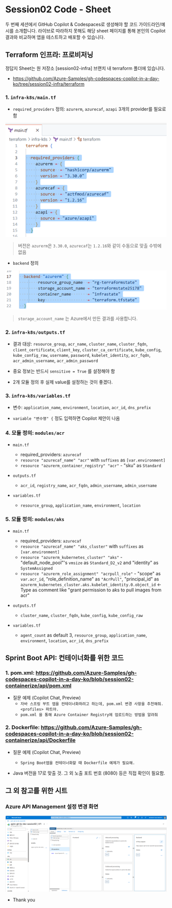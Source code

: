 # Session02 Code - Sheet

두 번째 세션에서 GitHub Copilot & Codespaces로 생성해야 할 코드 가이드라인/예시를 소개합니다.
라이브로 따라하지 못해도 해당 sheet 페이지를 통해 본인의 Copilot 결과와 비교하며 앱을 테스트하고 배포할 수 있습니다.

## Terraform 인프라: 프로비저닝

정답지 Sheet는 원 저장소 [session02-infra] 브랜치 내 terraform 폴더에 있습니다.
- https://github.com/Azure-Samples/gh-codespaces-copilot-in-a-day-ko/tree/session02-infra/terraform

### 1. `infra-k8s/main.tf`

* `required_providers` 정의: `azurerm`, `azurecaf`, `azapi` 3개의 provider를 필요로 함

![session02-required_providers 정의](../images/session02-required_providers.png)

> 버전은 `azurerm`은 `3.30.0`, `azurecaf`는 `1.2.16`와 같이 수동으로 맞출 수밖에 없음

* `backend` 정의

![session02-backend 정의](../images/session02-backend.png)

> `storage_account_name` 는 Azure에서 만든 결과를 사용합니다.


### 2. `infra-k8s/outputs.tf`

* 결과 대상: `resource_group`, `acr_name`, `cluster_name`, `cluster_fqdn`, `client_certificate`, `client_key`, `cluster_ca_certificate`, `kube_config`, `kube_config_raw`, `username`, `password`, `kubelet_identity`, `acr_fqdn`, `acr_admin_username`, `acr_admin_password`

* 중요 정보는 반드시 `sensitive = True` 를 설정해야 함

* 2개 모듈 정의 후 실제 value를 설정하는 것이 좋겠다.

### 3. `infra-k8s/variables.tf`

* 변수: `application_name`, `environment`, `location`, `acr_id`, `dns_prefix`

* `variable "변수명" {` 정도 입력하면 Copilot 제안이 나옴

### 4. 모듈 정의: `modules/acr`

* `main.tf`
  * required_providers: `azurecaf`
  * `resource "azurecaf_name" "acr"` with `suffixes` as `[var.environment]`
  * `resource "azurerm_container_registry" "acr"` - "sku" as `Standard`

* `outputs.tf`
  * `acr_id`, `registry_name`, `acr_fqdn`, `admin_username`, `admin_username`

* `variables.tf`
  * `resource_group`, `application_name`, `environment`, `location`

### 5. 모듈 정의: `modules/aks`

* `main.tf`
  * required_providers: `azurecaf`
  * `resource "azurecaf_name" "aks_cluster"` with `suffixes` as `[var.environment]`
  * `resource "azurerm_kubernetes_cluster" "aks"` - "default_node_pool"'s `vmsize` as `Standard_D2_v2` and "identity" as `SystemAssigned`
  * `resource "azurerm_role_assignment" "acrpull_role"` - "scope" as `var.acr_id`, "role_definition_name" as `"AcrPull"`, "principal_id" as `azurerm_kubernetes_cluster.aks.kubelet_identity.0.object_id` <- Type as comment like "grant permission to aks to pull images from acr"

* `outputs.tf`
  * `cluster_name`, `cluster_fqdn`, `kube_config`, `kube_config_raw`

* `variables.tf`
  * `agent_count` as default 3, `resource_group`, `application_name`, `environment`, `location`, `acr_id`, `dns_prefix`


## Sprint Boot API: 컨테이너화를 위한 코드

### 1. pom.xml: https://github.com/Azure-Samples/gh-codespaces-copilot-in-a-day-ko/blob/session02-containerize/api/pom.xml

- 질문 예제 (Copilot Chat, Preview)
  - `자바 스프링 부트 앱을 컨테이너화하려고 하는데, pom.xml 변경 사항을 추천해줘. <profiles> 파트야.`
  - `pom.xml 을 통해 Azure Container Registry에 업로드하는 방법을 알려줘`

### 2. Dockerfile: https://github.com/Azure-Samples/gh-codespaces-copilot-in-a-day-ko/blob/session02-containerize/api/Dockerfile

- 질문 예제 (Copilot Chat, Preview)
  - `Spring Boot앱을 컨테이너화할 때 Dockerfile 예제가 필요해.`

- Java 버전을 17로 맞출 것. 그 외 노출 포트 번호 (8080) 등은 직접 확인이 필요함.

## 그 외 참고를 위한 시트

### Azure API Management 설정 변경 화면

![session02-APIM 설정 변경 화면](../images/session02-azure-apim.png)

* Thank you

